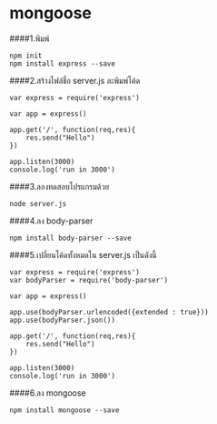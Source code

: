 # mongoose
####1.พิมพ์
```
npm init
npm install express --save
```
####2.สร้างไฟล์ชื่อ server.js ละพิมพ์โค้ด
```
var express = require('express')

var app = express()

app.get('/', function(req,res){
	res.send("Hello")
})

app.listen(3000)
console.log('run in 3000')
```
####3.ลองทดสอบโปรแกรมด้วย
```
node server.js
```
####4.ลง body-parser
```
npm install body-parser --save
```
####5.เปลี่ยนโค้ดทั้งหมดใน server.js เป็นดังนี้
```
var express = require('express')
var bodyParser = require('body-parser')

var app = express()

app.use(bodyParser.urlencoded({extended : true}))
app.use(bodyParser.json())

app.get('/', function(req,res){
	res.send("Hello")
})

app.listen(3000)
console.log('run in 3000')
```
####6.ลง mongoose
```
npm install mongoose --save
```
